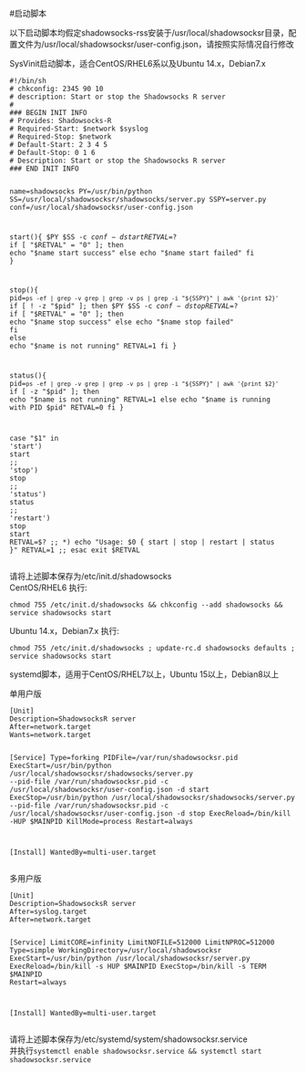 <p>#启动脚本</p>
<p>以下启动脚本均假定shadowsocks-rss安装于/usr/local/shadowsocksr目录，配置文件为/usr/local/shadowsocksr/user-config.json，请按照实际情况自行修改</p>
<p>SysVinit启动脚本，适合CentOS/RHEL6系以及Ubuntu 14.x，Debian7.x</p>
<pre><code>#!/bin/sh
# chkconfig: 2345 90 10
# description: Start or stop the Shadowsocks R server
#
### BEGIN INIT INFO
# Provides: Shadowsocks-R
# Required-Start: $network $syslog
# Required-Stop: $network
# Default-Start: 2 3 4 5
# Default-Stop: 0 1 6
# Description: Start or stop the Shadowsocks R server
### END INIT INFO



name=shadowsocks
PY=/usr/bin/python
SS=/usr/local/shadowsocksr/shadowsocks/server.py
SSPY=server.py
conf=/usr/local/shadowsocksr/user-config.json

start(){
    $PY $SS -c $conf -d start
    RETVAL=$?
    if [ "$RETVAL" = "0" ]; then
        echo "$name start success"
    else
        echo "$name start failed"
    fi
}

stop(){
    pid=`ps -ef | grep -v grep | grep -v ps | grep -i "${SSPY}" | awk '{print $2}'`
    if [ ! -z "$pid" ]; then
        $PY $SS -c $conf -d stop
        RETVAL=$?
        if [ "$RETVAL" = "0" ]; then
            echo "$name stop success"
        else
            echo "$name stop failed"
        fi
    else
        echo "$name is not running"
        RETVAL=1
    fi
}

status(){
    pid=`ps -ef | grep -v grep | grep -v ps | grep -i "${SSPY}" | awk '{print $2}'`
    if [ -z "$pid" ]; then
        echo "$name is not running"
        RETVAL=1
    else
        echo "$name is running with PID $pid"
        RETVAL=0
    fi
}

case "$1" in
'start')
    start
    ;;
'stop')
    stop
    ;;
'status')
    status
    ;;
'restart')
    stop
    start
    RETVAL=$?
    ;;
*)
    echo "Usage: $0 { start | stop | restart | status }"
    RETVAL=1
    ;;
esac
exit $RETVAL
</code></pre>
<p>请将上述脚本保存为/etc/init.d/shadowsocks<br>
CentOS/RHEL6 执行:</p>
<pre><code>chmod 755 /etc/init.d/shadowsocks &amp;&amp; chkconfig --add shadowsocks &amp;&amp; service shadowsocks start
</code></pre>
<p>Ubuntu 14.x，Debian7.x 执行:</p>
<pre><code>chmod 755 /etc/init.d/shadowsocks ; update-rc.d shadowsocks defaults ; service shadowsocks start
</code></pre>
<p>systemd脚本，适用于CentOS/RHEL7以上，Ubuntu 15以上，Debian8以上</p>
<p>单用户版</p>
<pre><code>[Unit]
Description=ShadowsocksR server
After=network.target
Wants=network.target

[Service]
Type=forking
PIDFile=/var/run/shadowsocksr.pid
ExecStart=/usr/bin/python /usr/local/shadowsocksr/shadowsocks/server.py --pid-file /var/run/shadowsocksr.pid -c /usr/local/shadowsocksr/user-config.json -d start
ExecStop=/usr/bin/python /usr/local/shadowsocksr/shadowsocks/server.py --pid-file /var/run/shadowsocksr.pid -c /usr/local/shadowsocksr/user-config.json -d stop
ExecReload=/bin/kill -HUP $MAINPID
KillMode=process
Restart=always

[Install]
WantedBy=multi-user.target
</code></pre>
<p>多用户版</p>
<pre><code>[Unit]
Description=ShadowsocksR server
After=syslog.target
After=network.target

[Service]
LimitCORE=infinity
LimitNOFILE=512000
LimitNPROC=512000
Type=simple
WorkingDirectory=/usr/local/shadowsocksr
ExecStart=/usr/bin/python /usr/local/shadowsocksr/server.py
ExecReload=/bin/kill -s HUP $MAINPID
ExecStop=/bin/kill -s TERM $MAINPID
Restart=always

[Install]
WantedBy=multi-user.target
</code></pre>
<p>请将上述脚本保存为/etc/systemd/system/shadowsocksr.service<br>
并执行<code>systemctl enable shadowsocksr.service &amp;&amp; systemctl start shadowsocksr.service</code></p>
